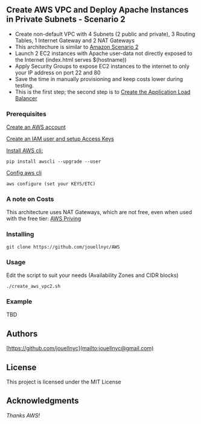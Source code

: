 ## Create AWS VPC and Deploy Apache Instances in Private Subnets - Scenario 2
- Create non-default VPC with 4 Subnets (2 public and private), 3 Routing Tables, 1 Internet Gateway and 2 NAT Gateways
- This architechure is similar to [Amazon Scenario 2](https://docs.aws.amazon.com/vpc/latest/userguide/VPC_Scenario2.html)
- Launch 2 EC2 instances with Apache user-data not directly exposed to the Internet (index.html serves $(hostname))
- Apply Security Groups to expose EC2 instances to the internet to only your IP address on port 22 and 80
- Save the time in manually provisioning and keep costs lower during testing.
- This is the first step; the second step is to [Create the Application Load Balancer](https://github.com/jouellnyc/AWS/tree/master/create_aws_alb)

### Prerequisites
[Create an AWS account](https://aws.amazon.com)

[Create an IAM user and setup Access Keys](https://docs.aws.amazon.com/IAM/latest/UserGuide/id_users_create.html#id_users_create_cliwpsapi)

[Install AWS cli:](https://docs.aws.amazon.com/cli/latest/userguide/installing.html)
```
pip install awscli --upgrade --user
```
[Config aws cli](https://docs.aws.amazon.com/cli/latest/userguide/cli-chap-getting-started.html)
```
aws configure (set your KEYS/ETC)
```

### A note on Costs
This architecture uses NAT Gateways, which are not free, even when used with the free tier:
[AWS Priving](https://aws.amazon.com/vpc/pricing/)


### Installing
```
git clone https://github.com/jouellnyc/AWS
```

### Usage
Edit the script to suit your needs (Availability Zones and CIDR blocks) 
 <br />
```
./create_aws_vpc2.sh 
```

### Example 
TBD

## Authors
[https://github.com/jouellnyc](mailto:jouellnyc@gmail.com)

## License
This project is licensed under the MIT License

## Acknowledgments
*Thanks AWS!*
